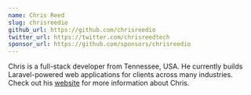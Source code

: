 ```yaml
---
name: Chris Reed
slug: chrisreedio
github_url: https://github.com/chrisreedio
twitter_url: https://twitter.com/chrisreedtech
sponsor_url: https://github.com/sponsors/chrisreedio
---
```


Chris is a full-stack developer from Tennessee, USA. He currently builds Laravel-powered web applications for clients across many industries. Check out his [website](https://chrisreed.io) for more information about Chris.

